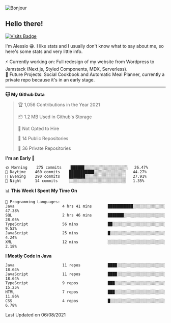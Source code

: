 ![Bonjour](https://i.redd.it/ayih4qogh2a51.png)

## Hello there!
[![Visits Badge](https://badges.pufler.dev/visits/PandaSekh/PandaSekh)](https://alessiofranceschi.me)

I'm Alessio 😀. I like stats and I usually don't know what to say about me, so here's some stats and very little info.

⚡ Currently working on: Full redesign of my website from Wordpress to Jamstack (Next.js, Styled Components, MDX, Serverless).  
🤔 Future Projects: Social Cookbook and Automatic Meal Planner, currently a private repo because it's in an early stage.

---

<!--START_SECTION:waka-->
**🐱 My Github Data** 

> 🏆 1,056 Contributions in the Year 2021
 > 
> 📦 1.2 MB Used in Github's Storage 
 > 
> 🚫 Not Opted to Hire
 > 
> 📜 14 Public Repositories 
 > 
> 🔑 36 Private Repositories  
 > 
**I'm an Early 🐤** 

```text
🌞 Morning    275 commits    ██████░░░░░░░░░░░░░░░░░░░   26.47% 
🌆 Daytime    460 commits    ███████████░░░░░░░░░░░░░░   44.27% 
🌃 Evening    290 commits    ███████░░░░░░░░░░░░░░░░░░   27.91% 
🌙 Night      14 commits     ░░░░░░░░░░░░░░░░░░░░░░░░░   1.35%

```


📊 **This Week I Spent My Time On** 

```text
💬 Programming Languages: 
Java                     4 hrs 41 mins       ███████████░░░░░░░░░░░░░░   47.38% 
SQL                      2 hrs 46 mins       ███████░░░░░░░░░░░░░░░░░░   28.05% 
TypeScript               56 mins             ██░░░░░░░░░░░░░░░░░░░░░░░   9.53% 
JavaScript               25 mins             █░░░░░░░░░░░░░░░░░░░░░░░░   4.24% 
XML                      12 mins             ░░░░░░░░░░░░░░░░░░░░░░░░░   2.18%

```

**I Mostly Code in Java** 

```text
Java                     11 repos            ████░░░░░░░░░░░░░░░░░░░░░   18.64% 
JavaScript               11 repos            ████░░░░░░░░░░░░░░░░░░░░░   18.64% 
TypeScript               9 repos             ███░░░░░░░░░░░░░░░░░░░░░░   15.25% 
HTML                     7 repos             ███░░░░░░░░░░░░░░░░░░░░░░   11.86% 
CSS                      4 repos             █░░░░░░░░░░░░░░░░░░░░░░░░   6.78%

```



 Last Updated on 06/08/2021
<!--END_SECTION:waka-->
